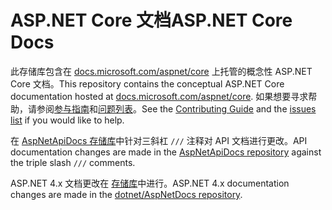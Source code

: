 # <a name="aspnet-core-docs"></a><span data-ttu-id="59c8c-101">ASP.NET Core 文档</span><span class="sxs-lookup"><span data-stu-id="59c8c-101">ASP.NET Core Docs</span></span>

<span data-ttu-id="59c8c-102">此存储库包含在 [docs.microsoft.com/aspnet/core](https://docs.microsoft.com/aspnet/core/getting-started) 上托管的概念性 ASP.NET Core 文档。</span><span class="sxs-lookup"><span data-stu-id="59c8c-102">This repository contains the conceptual ASP.NET Core documentation hosted at [docs.microsoft.com/aspnet/core](https://docs.microsoft.com/aspnet/core/getting-started).</span></span> <span data-ttu-id="59c8c-103">如果想要寻求帮助，请参阅[参与指南](CONTRIBUTING.md)和[问题列表](https://github.com/dotnet/AspNetCore.Docs/issues)。</span><span class="sxs-lookup"><span data-stu-id="59c8c-103">See the [Contributing Guide](CONTRIBUTING.md) and the [issues list](https://github.com/dotnet/AspNetCore.Docs/issues) if you would like to help.</span></span>

<span data-ttu-id="59c8c-104">在 [AspNetApiDocs 存储库](https://github.com/dotnet/AspNetApiDocs)中针对三斜杠 `///` 注释对 API 文档进行更改。</span><span class="sxs-lookup"><span data-stu-id="59c8c-104">API documentation changes are made in the [AspNetApiDocs repository](https://github.com/dotnet/AspNetApiDocs) against the triple slash `///` comments.</span></span>

<span data-ttu-id="59c8c-105">ASP.NET 4.x 文档更改在 [ 存储库](https://github.com/dotnet/AspNetDocs)中进行。</span><span class="sxs-lookup"><span data-stu-id="59c8c-105">ASP.NET 4.x documentation changes are made in the [dotnet/AspNetDocs repository](https://github.com/dotnet/AspNetDocs).</span></span>
